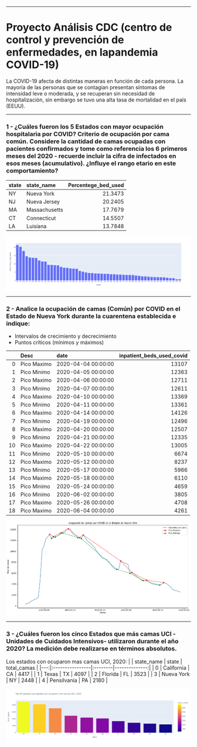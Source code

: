 _____
# Proyecto Análisis CDC (centro de control y prevención de enfermedades, en lapandemia COVID-19)

La COVID-19 afecta de distintas maneras en función de cada persona. La mayoría de las personas que se contagian presentan síntomas de intensidad leve o moderada, y se recuperan sin necesidad de hospitalización, sin embargo se tuvo una alta tasa de mortalidad en el país (EEUU).

_____
### 1 - ¿Cuáles fueron los 5 Estados con mayor ocupación hospitalaria por COVID? Criterio de ocupación por cama común. Considere la cantidad de camas ocupadas con pacientes confirmados y tome como referencia los 6 primeros meses del 2020 - recuerde incluir la cifra de infectados en esos meses (acumulativo). ¿Influye el rango etario en este comportamiento?

| state   | state_name       |   Percentege_bed_used |
|:--------|:-----------------|----------------------:|
| NY      | Nueva York   |               21.3473 |
| NJ      | Nueva Jersey |               20.2405 |
| MA      | Massachusetts    |               17.7679 |
| CT      | Connecticut      |               14.5507 |
| LA      | Luisiana     |               13.7848 |

![src\img01.png](https://github.com/Jhlirion/DS-PI-ProyectoIndividual/blob/main/src/img01.png)

______
### 2 - Analice la ocupación de camas (Común) por COVID en el Estado de Nueva York durante la cuarentena establecida e indique:
- Intervalos de crecimiento y decrecimiento
- Puntos críticos (mínimos y máximos)

|    | Desc        | date                |   inpatient_beds_used_covid |
|---:|:------------|:--------------------|----------------------------:|
|  0 | Pico Maximo | 2020-04-04 00:00:00 |                       13107 |
|  1 | Pico Minimo | 2020-04-05 00:00:00 |                       12363 |
|  2 | Pico Maximo | 2020-04-06 00:00:00 |                       12711 |
|  3 | Pico Minimo | 2020-04-07 00:00:00 |                       12611 |
|  4 | Pico Maximo | 2020-04-10 00:00:00 |                       13369 |
|  5 | Pico Minimo | 2020-04-11 00:00:00 |                       13361 |
|  6 | Pico Maximo | 2020-04-14 00:00:00 |                       14126 |
|  7 | Pico Minimo | 2020-04-19 00:00:00 |                       12496 |
|  8 | Pico Maximo | 2020-04-20 00:00:00 |                       12507 |
|  9 | Pico Minimo | 2020-04-21 00:00:00 |                       12335 |
| 10 | Pico Maximo | 2020-04-22 00:00:00 |                       13005 |
| 11 | Pico Minimo | 2020-05-10 00:00:00 |                        6674 |
| 12 | Pico Maximo | 2020-05-12 00:00:00 |                        8237 |
| 13 | Pico Minimo | 2020-05-17 00:00:00 |                        5966 |
| 14 | Pico Maximo | 2020-05-18 00:00:00 |                        6110 |
| 15 | Pico Minimo | 2020-05-24 00:00:00 |                        4659 |
| 16 | Pico Minimo | 2020-06-02 00:00:00 |                        3805 |
| 17 | Pico Maximo | 2020-05-26 00:00:00 |                        4708 |
| 18 | Pico Maximo | 2020-06-04 00:00:00 |                        4261 |

![src\img02.png](https://github.com/Jhlirion/DS-PI-ProyectoIndividual/blob/main/src/img02.png)
_____
### 3 - ¿Cuáles fueron los cinco Estados que más camas UCI -Unidades de Cuidados Intensivos- utilizaron durante el año 2020? La medición debe realizarse en términos absolutos.


Los estados con ocuparon mas camas UCI, 2020: 
 |    | state_name      | state   |   total_camas |
|---:|:----------------|:--------|--------------:|
|  0 | California      | CA      |          4417 |
|  1 | Texas​       | TX      |          4097 |
|  2 | Florida         | FL      |          3523 |
|  3 | Nueva York | NY      |          2448 |
|  4 | Pensilvania​ | PA      |          2180 |

![src\img01.png](https://github.com/Jhlirion/DS-PI-ProyectoIndividual/blob/main/src/img03.png)